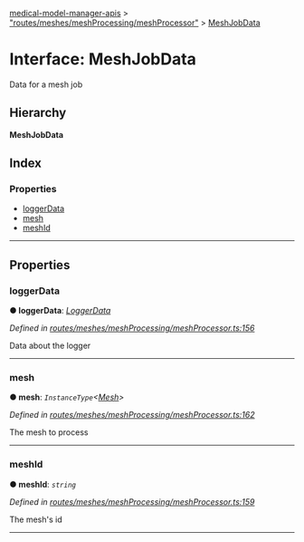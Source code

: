 [medical-model-manager-apis](../README.md) > ["routes/meshes/meshProcessing/meshProcessor"](../modules/_routes_meshes_meshprocessing_meshprocessor_.md) > [MeshJobData](../interfaces/_routes_meshes_meshprocessing_meshprocessor_.meshjobdata.md)

# Interface: MeshJobData

Data for a mesh job

## Hierarchy

**MeshJobData**

## Index

### Properties

* [loggerData](_routes_meshes_meshprocessing_meshprocessor_.meshjobdata.md#loggerdata)
* [mesh](_routes_meshes_meshprocessing_meshprocessor_.meshjobdata.md#mesh)
* [meshId](_routes_meshes_meshprocessing_meshprocessor_.meshjobdata.md#meshid)

---

## Properties

<a id="loggerdata"></a>

###  loggerData

**● loggerData**: *[LoggerData](_routes_meshes_meshprocessing_meshprocessor_.loggerdata.md)*

*Defined in [routes/meshes/meshProcessing/meshProcessor.ts:156](https://github.com/drryanjames/medical-model-management-apis/blob/f5b2e31/src/routes/meshes/meshProcessing/meshProcessor.ts#L156)*

Data about the logger

___
<a id="mesh"></a>

###  mesh

**● mesh**: *`InstanceType`<[Mesh](../classes/_routes_meshes_meshes_model_.mesh.md)>*

*Defined in [routes/meshes/meshProcessing/meshProcessor.ts:162](https://github.com/drryanjames/medical-model-management-apis/blob/f5b2e31/src/routes/meshes/meshProcessing/meshProcessor.ts#L162)*

The mesh to process

___
<a id="meshid"></a>

###  meshId

**● meshId**: *`string`*

*Defined in [routes/meshes/meshProcessing/meshProcessor.ts:159](https://github.com/drryanjames/medical-model-management-apis/blob/f5b2e31/src/routes/meshes/meshProcessing/meshProcessor.ts#L159)*

The mesh's id

___

